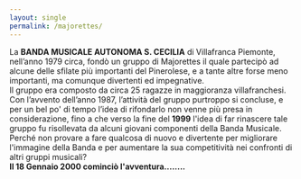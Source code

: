 ```yaml
---
layout: single
permalink: /majorettes/
---
```


La **BANDA MUSICALE AUTONOMA S. CECILIA** di Villafranca Piemonte, nell’anno 1979 circa, fondò un gruppo di Majorettes il quale partecipò ad alcune delle sfilate più importanti del Pinerolese, e a tante altre forse meno importanti, ma comunque divertenti ed  impegnative.  
Il gruppo era composto da circa 25 ragazze in maggioranza villafranchesi.
Con l’avvento dell’anno 1987, l’attività del gruppo purtroppo si concluse, e per un bel po' di tempo l’idea di rifondarlo non venne più presa in considerazione, fino a che verso
la fine del **1999** l'idea di far rinascere tale gruppo fu risollevata da alcuni giovani componenti della Banda
Musicale.  
Perché non provare a fare qualcosa di nuovo e divertente per migliorare l'immagine della Banda
e per aumentare la sua competitività nei confronti di altri gruppi musicali?  
**Il 18 Gennaio 2000 cominciò l'avventura........**